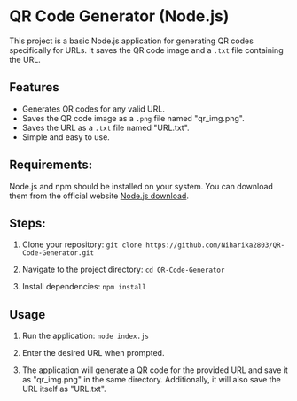 # QR Code Generator (Node.js)

This project is a basic Node.js application for generating QR codes specifically for URLs. It saves the QR code image and a ```.txt``` file containing the URL.

## Features
* Generates QR codes for any valid URL.
* Saves the QR code image as a ```.png``` file named "qr_img.png".
* Saves the URL as a ```.txt``` file named "URL.txt".
* Simple and easy to use.


## Requirements:
Node.js and npm should be installed on your system. You can download them from the official website [Node.js download](https://nodejs.org/en).


## Steps:
1. Clone your repository:
```git clone https://github.com/Niharika2803/QR-Code-Generator.git```

2. Navigate to the project directory:
```cd QR-Code-Generator```

3. Install dependencies:
```npm install```


## Usage
1. Run the application:
```node index.js```

2. Enter the desired URL when prompted.

3. The application will generate a QR code for the provided URL and save it as "qr_img.png" in the same directory. Additionally, it will also save the URL itself as "URL.txt".
